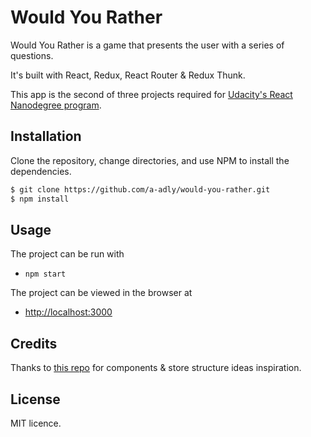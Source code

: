 # Would You Rather

Would You Rather is a game that presents the user with a series of questions.

It's built with React, Redux, React Router & Redux Thunk.

This app is the second of three projects required for [Udacity's React Nanodegree program](https://www.udacity.com/course/react-nanodegree--nd019).

## Installation

Clone the repository, change directories, and use NPM to install the dependencies.

```bash
$ git clone https://github.com/a-adly/would-you-rather.git
$ npm install
```

## Usage

The project can be run with

- `npm start`

The project can be viewed in the browser at

- [http://localhost:3000](http://localhost:3000)


## Credits

Thanks to [this repo](https://github.com/zeeshanhanif/would-you-rather) for components & store structure ideas inspiration.

## License

MIT licence.